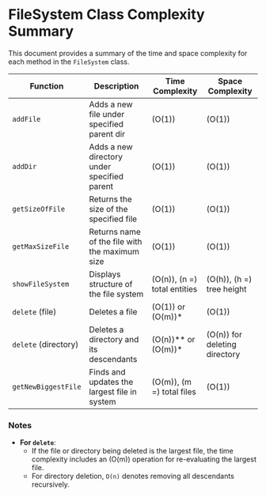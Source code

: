 # FileSystem Class Complexity Summary

This document provides a summary of the time and space complexity for each method in the `FileSystem` class.

| Function              | Description                                   | Time Complexity                    | Space Complexity                 |
|-----------------------|-----------------------------------------------|------------------------------------|----------------------------------|
| `addFile`             | Adds a new file under specified parent dir    | \(O(1)\)                           | \(O(1)\)                         |
| `addDir`              | Adds a new directory under specified parent   | \(O(1)\)                           | \(O(1)\)                         |
| `getSizeOfFile`       | Returns the size of the specified file        | \(O(1)\)                           | \(O(1)\)                         |
| `getMaxSizeFile`      | Returns name of the file with the maximum size| \(O(1)\)                           | \(O(1)\)                         |
| `showFileSystem`      | Displays structure of the file system         | \(O(n)\), \(n =\) total entities   | \(O(h)\), \(h =\) tree height    |
| `delete` (file)       | Deletes a file                                | \(O(1)\) or \(O(m)\)*              | \(O(1)\)                         |
| `delete` (directory)  | Deletes a directory and its descendants       | \(O(n)\)** or \(O(m)\)*            | \(O(n)\) for deleting directory  |
| `getNewBiggestFile`   | Finds and updates the largest file in system  | \(O(m)\), \(m =\) total files      | \(O(1)\)                         |

### Notes

- **For `delete`**:
    - If the file or directory being deleted is the largest file, the time complexity includes an \(O(m)\) operation for re-evaluating the largest file.
    - For directory deletion, `O(n)` denotes removing all descendants recursively.
  
